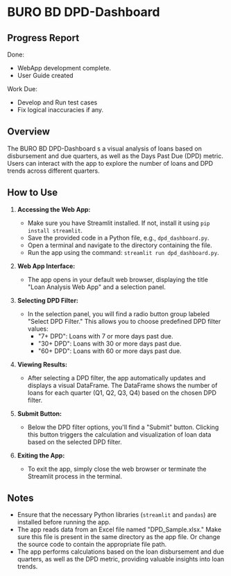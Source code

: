 # BURO BD DPD-Dashboard

## Progress Report
Done:
- WebApp development complete.
- User Guide created

Work Due:
- Develop and Run test cases
- Fix logical inaccuracies if any.

## Overview

The BURO BD DPD-Dashboard s a visual analysis of loans based on disbursement and due quarters, as well as the Days Past Due (DPD) metric. Users can interact with the app to explore the number of loans and DPD trends across different quarters.

## How to Use

1. **Accessing the Web App:**
   - Make sure you have Streamlit installed. If not, install it using `pip install streamlit`.
   - Save the provided code in a Python file, e.g., `dpd_dashboard.py`.
   - Open a terminal and navigate to the directory containing the file.
   - Run the app using the command: `streamlit run dpd_dashboard.py`.

2. **Web App Interface:**
   - The app opens in your default web browser, displaying the title "Loan Analysis Web App" and a selection panel.

3. **Selecting DPD Filter:**
   - In the selection panel, you will find a radio button group labeled "Select DPD Filter." This allows you to choose predefined DPD filter values:
     - "7+ DPD": Loans with 7 or more days past due.
     - "30+ DPD": Loans with 30 or more days past due.
     - "60+ DPD": Loans with 60 or more days past due.

4. **Viewing Results:**
   - After selecting a DPD filter, the app automatically updates and displays a visual DataFrame. The DataFrame shows the number of loans for each quarter (Q1, Q2, Q3, Q4) based on the chosen DPD filter.

5. **Submit Button:**
   - Below the DPD filter options, you'll find a "Submit" button. Clicking this button triggers the calculation and visualization of loan data based on the selected DPD filter.

6. **Exiting the App:**
   - To exit the app, simply close the web browser or terminate the Streamlit process in the terminal.

## Notes

- Ensure that the necessary Python libraries (`streamlit` and `pandas`) are installed before running the app.
- The app reads data from an Excel file named "DPD_Sample.xlsx." Make sure this file is present in the same directory as the app file. Or change the source code to contain the appropriate file path.
- The app performs calculations based on the loan disbursement and due quarters, as well as the DPD metric, providing valuable insights into loan trends.
